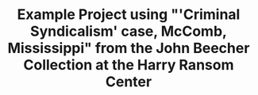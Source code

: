 ---
layout: manifest
title: Example Project using &quot;&#39;Criminal Syndicalism&#39; case, McComb, Mississippi&quot; from the John Beecher Collection at the Harry Ransom Center
manifest_name: example-project-using-criminal-syndicalism-case-mccomb-mississippi-from-the-john-beecher-collection-at-the-harry-ransom-center
---